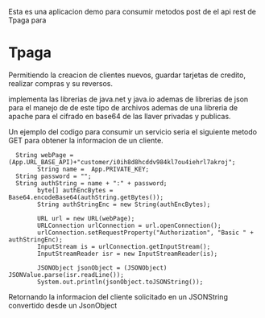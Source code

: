 Esta es una aplicacion demo para consumir metodos post de el api rest de Tpaga para

# Tpaga

Permitiendo la creacion de clientes nuevos, guardar tarjetas de credito, realizar compras y su reversos.

implementa las librerias de java.net y java.io ademas de librerias de json para el manejo de de este tipo de archivos ademas de una libreria de apache para el cifrado en base64 de las llaver privadas y publicas.

Un ejemplo del codigo para consumir un servicio seria el siguiente metodo GET para obtener la informacion de un cliente.


			
      String webPage = (App.URL_BASE_API)+"customer/i0ih8d8hcddv984kl7ou4iehrl7akroj";
			String name =  App.PRIVATE_KEY;
      String password = "";
      String authString = name + ":" + password;
			byte[] authEncBytes = Base64.encodeBase64(authString.getBytes());
			String authStringEnc = new String(authEncBytes);
			
			URL url = new URL(webPage);
			URLConnection urlConnection = url.openConnection();
			urlConnection.setRequestProperty("Authorization", "Basic " + authStringEnc);
			InputStream is = urlConnection.getInputStream();
			InputStreamReader isr = new InputStreamReader(is);

			JSONObject jsonObject = (JSONObject) JSONValue.parse(isr.readLine());
			System.out.println(jsonObject.toJSONString());

Retornando la informacion del cliente solicitado en un JSONString convertido desde un JsonObject
